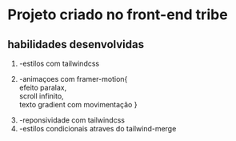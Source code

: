 
<div id='fundo'>
<h1>Projeto criado no front-end tribe</h1>
<h2>habilidades desenvolvidas</h2>

<ol> 
<li>-estilos com tailwindcss
<li><p>-animaçoes com framer-motion{ <br/>
 efeito paralax,<br/>
 scroll infinito,<br/>
 texto gradient com movimentação
}</li>

<li>-reponsividade com tailwindcss</li>
<li>-estilos condicionais atraves do tailwind-merge</li>
</ol>
</div>




